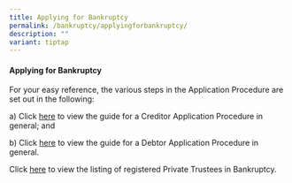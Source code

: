 ```yaml
---
title: Applying for Bankruptcy
permalink: /bankruptcy/applyingforbankruptcy/
description: ""
variant: tiptap
---
```

<h4><strong>Applying for Bankruptcy</strong></h4>
<p>For your easy reference, the various steps in the Application Procedure
are set out in the following:</p>
<p>a) Click <a href="/files/(30oct23-new)generalguideforcreditorapplication.pdf" rel="noopener noreferrer nofollow" target="_blank">here</a> to
view the guide for a Creditor Application Procedure in general; and</p>
<p>b) Click <a href="/files/(30oct23-new)generalguidefordebtorapplication.pdf" rel="noopener noreferrer nofollow" target="_blank">here</a> to
view the guide for a Debtor Application Procedure in general.</p>
<p>Click <a href="/files/291123ListofPrivateTrusteesInBankruptcyV1429Nov2023.pdf" rel="noopener noreferrer nofollow" target="_blank">here</a> to
view the listing of registered Private Trustees in Bankruptcy.</p>